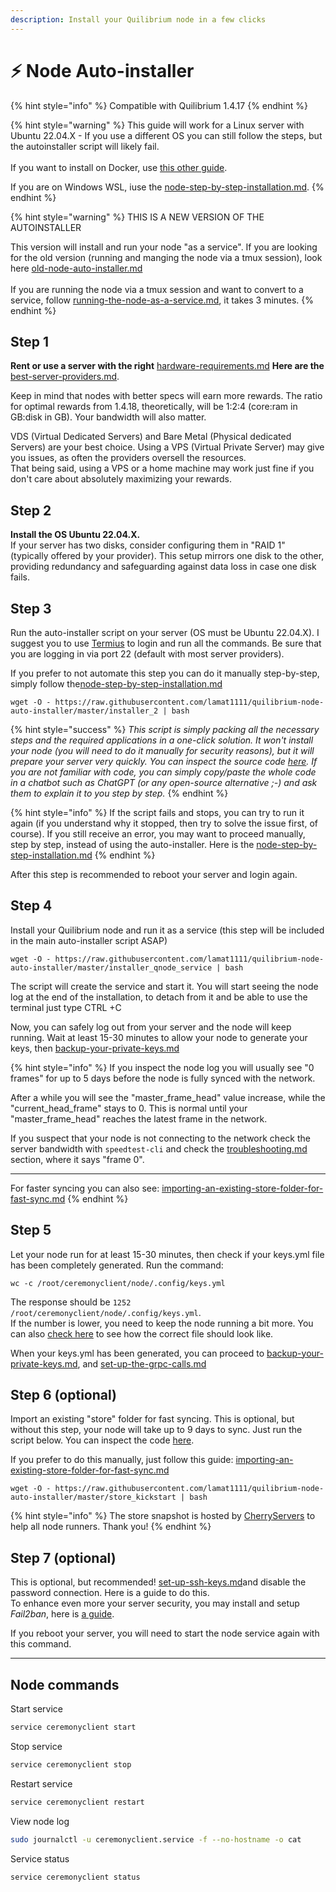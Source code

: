 ```yaml
---
description: Install your Quilibrium node in a few clicks
---
```


# ⚡ Node Auto-installer

{% hint style="info" %}
Compatible with Quilibrium 1.4.17
{% endhint %}

{% hint style="warning" %}
This guide will work for a Linux server with Ubuntu 22.04.X - If you use a different OS you can still follow the steps, but the autoinstaller script will likely fail.\
\
If you want to install on Docker, use [this other guide](https://docs.quilibrium.space/installation/installing-node/running-with-docker).

If you are on Windows WSL, iuse the [node-step-by-step-installation.md](tutorials/node-step-by-step-installation.md "mention").
{% endhint %}

{% hint style="warning" %}
THIS IS  A NEW VERSION OF THE AUTOINSTALLER

This version will install and run your node "as a service". If you are looking for the old version (running and manging the node via a tmux session), look here [old-node-auto-installer.md](archive/old-node-auto-installer.md "mention")\
\
If you are running the node via  a tmux session and want to convert to a  service, follow [running-the-node-as-a-service.md](tutorials/running-the-node-as-a-service.md "mention"), it takes 3 minutes.
{% endhint %}

## Step 1

**Rent or use a server with the right** [hardware-requirements.md](hardware-requirements.md "mention") **Here are the** [best-server-providers.md](best-server-providers.md "mention").

Keep in mind that nodes with better specs will earn more rewards. The ratio for optimal rewards from 1.4.18, theoretically, will be 1:2:4 (core:ram in GB:disk in GB). Your bandwidth will also matter.

VDS (Virtual Dedicated Servers) and Bare Metal (Physical dedicated Servers) are your best choice. Using a VPS (Virtual Private Server) may give you issues, as often the providers oversell the resources.\
That being said, using a VPS or a home machine may work just fine if you don't care about absolutely maximizing your rewards.

## Step 2

**Install the OS Ubuntu 22.04.X.**\
If your server has two disks, consider configuring them in "RAID 1" (typically offered by your provider). This setup mirrors one disk to the other, providing redundancy and safeguarding against data loss in case one disk fails.

## Step 3

Run the auto-installer script on your server (OS must be Ubuntu 22.04.X). I suggest you to use [Termius](https://termius.com/) to login and run all the commands. Be sure that you are logging in via port 22 (default with most server providers).

If you prefer to not automate this step you can do it manually step-by-step, simply follow the[node-step-by-step-installation.md](tutorials/node-step-by-step-installation.md "mention")

```
wget -O - https://raw.githubusercontent.com/lamat1111/quilibrium-node-auto-installer/master/installer_2 | bash
```

{% hint style="success" %}
_This script is simply packing all the necessary steps and the required applications in a one-click solution. It won't install your node (you will need to do it manually for security reasons), but it will prepare your server very quickly. You can inspect the source code_ [_here_](https://github.com/lamat1111/Quilibrium-Node-Auto-Installer/blob/main/installer\_2)_. If you are not familiar with code, you can simply copy/paste the whole code in a chatbot such as ChatGPT (or any open-source alternative ;-) and ask them to explain it to you step by step._
{% endhint %}

{% hint style="info" %}
If the script fails and stops, you can try to run it again (if you understand why it stopped, then try to solve the issue first, of course). If you still receive an error, you may want to proceed manually, step by step, instead of using the auto-installer. Here is the [node-step-by-step-installation.md](tutorials/node-step-by-step-installation.md "mention")
{% endhint %}

After this step is recommended to reboot your server and login again.

## Step 4

Install your Quilibrium node and run it as a service (this step will be included in the main auto-installer script ASAP)

```
wget -O - https://raw.githubusercontent.com/lamat1111/quilibrium-node-auto-installer/master/installer_qnode_service | bash
```

The script will create the service and start it. You will start seeing the node log at the end of the installation, to detach from it and be able to use the terminal just type CTRL +C

Now, you can safely log out from your server and the node will keep running. Wait at least 15-30 minutes to allow your node to generate your keys, then [backup-your-private-keys.md](backup-your-private-keys.md "mention")

{% hint style="info" %}
If you inspect the node log you will usually see "0 frames" for up to 5 days before the node is fully synced with the network.&#x20;

After a while you will see the "master\_frame\_head" value increase, while the "current\_head\_frame" stays to 0. This is normal until your "master\_frame\_head" reaches the latest frame in the network.&#x20;

If you suspect that your node is not connecting to the network check the server bandwidth with `speedtest-cli` and check the [troubleshooting.md](troubleshooting.md "mention") section, where it says "frame 0".

***

For faster syncing you can also see: [importing-an-existing-store-folder-for-fast-sync.md](tutorials/importing-an-existing-store-folder-for-fast-sync.md "mention")
{% endhint %}

## Step 5

Let your node run for at least 15-30 minutes, then check if your keys.yml file has been completely generated. Run the command:

```
wc -c /root/ceremonyclient/node/.config/keys.yml
```

The response should be `1252 /root/ceremonyclient/node/.config/keys.yml`.\
If the number is lower, you need to keep the node running a bit more. You can also [check here](backup-your-private-keys.md#what-does-a-correct-keys.yml-file-look-like) to see how the correct file should look like.

When your keys.yml has been generated, you can proceed to [backup-your-private-keys.md](backup-your-private-keys.md "mention"), and [set-up-the-grpc-calls.md](set-up-the-grpc-calls.md "mention")

## Step 6 (optional)

Import an existing "store" folder for fast syncing. This is optional, but without this step, your node will take up to 9 days to sync. Just run the script below. You can inspect the code [here](https://github.com/lamat1111/Quilibrium-Node-Auto-Installer/blob/main/store\_kickstart).

If you prefer to do this manually, just follow this guide: [importing-an-existing-store-folder-for-fast-sync.md](tutorials/importing-an-existing-store-folder-for-fast-sync.md "mention")

```
wget -O - https://raw.githubusercontent.com/lamat1111/quilibrium-node-auto-installer/master/store_kickstart | bash
```

{% hint style="info" %}
The store snapshot is hosted by [CherryServers](https://iri.quest/cherryservers) to help all node runners. Thank you!
{% endhint %}

## Step 7 (optional)

This is optional, but recommended! [set-up-ssh-keys.md](set-up-ssh-keys.md "mention")and disable the password connection. Here is a guide to do this.\
To enhance even more your server security, you may install and setup _Fail2ban_, here is [a guide](https://www.digitalocean.com/community/tutorials/how-to-protect-ssh-with-fail2ban-on-ubuntu-20-04).

If you reboot your server, you will need to start the node service again with this command.

***

## Node commands

Start service

```bash
service ceremonyclient start
```

Stop service

```bash
service ceremonyclient stop
```

Restart service

```bash
service ceremonyclient restart
```

View node log

```bash
sudo journalctl -u ceremonyclient.service -f --no-hostname -o cat
```

Service status

```bash
service ceremonyclient status
```
